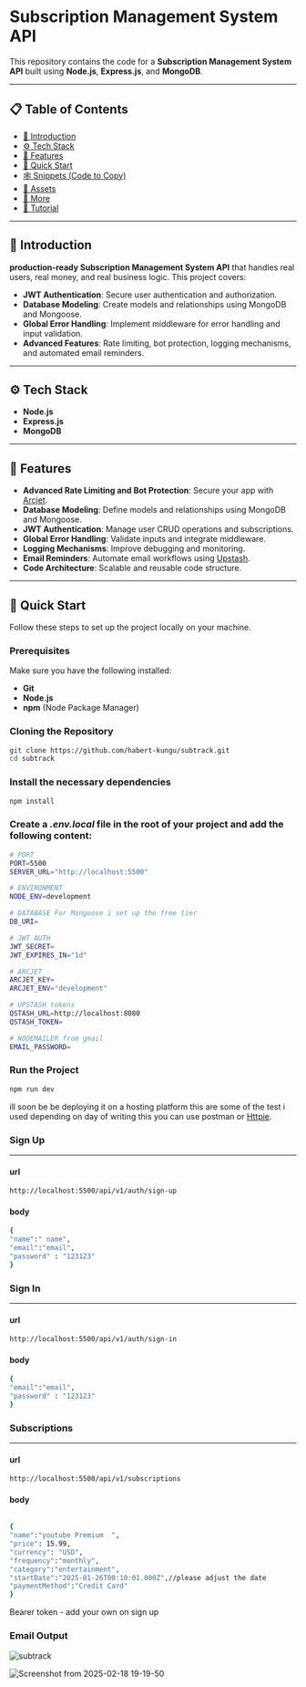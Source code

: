 # Subscription Management System API

This repository contains the code for a **Subscription Management System API** built using **Node.js**, **Express.js**, and **MongoDB**.


---

## 📋 Table of Contents
- [🤖 Introduction](#-introduction)
- [⚙️ Tech Stack](#️-tech-stack)
- [🔋 Features](#-features)
- [🤸 Quick Start](#-quick-start)
- [🕸️ Snippets (Code to Copy)](#️-snippets-code-to-copy)
- [🔗 Assets](#-assets)
- [🚀 More](#-more)
- [🚨 Tutorial](#-tutorial)

---

## 🤖 Introduction
**production-ready Subscription Management System API** that handles real users, real money, and real business logic. This project covers:

- **JWT Authentication**: Secure user authentication and authorization.
- **Database Modeling**: Create models and relationships using MongoDB and Mongoose.
- **Global Error Handling**: Implement middleware for error handling and input validation.
- **Advanced Features**: Rate limiting, bot protection, logging mechanisms, and automated email reminders.

---

## ⚙️ Tech Stack
- **Node.js**
- **Express.js**
- **MongoDB**

---

## 🔋 Features
- **Advanced Rate Limiting and Bot Protection**: Secure your app with [Arcjet](https://arcjet.com/).
- **Database Modeling**: Define models and relationships using MongoDB and Mongoose.
- **JWT Authentication**: Manage user CRUD operations and subscriptions.
- **Global Error Handling**: Validate inputs and integrate middleware.
- **Logging Mechanisms**: Improve debugging and monitoring.
- **Email Reminders**: Automate email workflows using [Upstash](https://upstash.com/).
- **Code Architecture**: Scalable and reusable code structure.

---

## 🤸 Quick Start
Follow these steps to set up the project locally on your machine.

### Prerequisites
Make sure you have the following installed:
- **Git**
- **Node.js**
- **npm** (Node Package Manager)

### Cloning the Repository
```bash
git clone https://github.com/habert-kungu/subtrack.git
cd subtrack 
```
### Install the necessary dependencies 
```bash
npm install
```
### Create a *.env.local* file in the root of your project and add the following content:
```bash
# PORT
PORT=5500
SERVER_URL="http://localhost:5500"

# ENVIRONMENT
NODE_ENV=development

# DATABASE For Mongoose i set up the free tier
DB_URI=

# JWT AUTH
JWT_SECRET=
JWT_EXPIRES_IN="1d"

# ARCJET 
ARCJET_KEY=
ARCJET_ENV="development"

# UPSTASH tokens 
QSTASH_URL=http://localhost:8080
QSTASH_TOKEN=

# NODEMAILER from gmail
EMAIL_PASSWORD=
```
### Run the Project 
```bash
npm run dev
```
ill soon be be deploying it on a hosting platform 
this are some of the test i used depending on day of writing this you can use postman or [Httpie](https://httpie.io/).

### Sign Up 
---
#### url 
```bash
http://localhost:5500/api/v1/auth/sign-up
```
#### body 
```bash
{
"name":" name",
"email":"email",
"password" : "123123"
}
```
### Sign In
---
#### url 
```bash
http://localhost:5500/api/v1/auth/sign-in
```
#### body 
```bash
{
"email":"email",
"password" : "123123"
}
```

### Subscriptions 
---
#### url 
```bash
http://localhost:5500/api/v1/subscriptions
```
#### body 
```bash

{
"name":"youtube Premium  ",
"price": 15.99,
"currency": "USD",
"frequency":"monthly",
"category":"entertainment",
"startDate":"2025-01-26T00:10:01.000Z",//please adjust the date 
"paymentMethod":"Credit Card"
}
```
Bearer token - add your own on sign up 
### Email Output 

![subtrack](https://github.com/user-attachments/assets/29dd0f7d-3e39-4a74-b5ec-eee157a4750e)



![Screenshot from 2025-02-18 19-19-50](https://github.com/user-attachments/assets/e7896855-b30b-4c27-ae0b-ea16d37e35a6)

